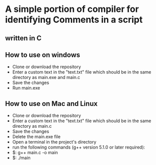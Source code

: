 # A simple portion of compiler for identifying Comments in a script
## written in C

## How to use on windows
- Clone or download the repository
- Enter a custom text in the "text.txt" file which should be in the same directory as main.exe  and main.c 
- Save the changes
- Run main.exe 

## How to use on Mac and Linux
- Clone or download the repository
- Enter a custom text in the "text.txt" file which should be in the same directory as main.c
- Save the changes
- Delete the main.exe file
- Open a terminal in the project's directory
- run the following commands (g++ version 5.1.0 or later required):
- $: g++ main.c -o main
- $: ./main

